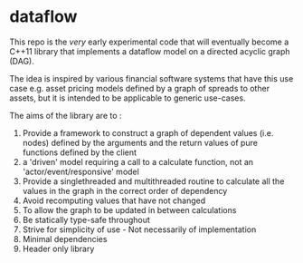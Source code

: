 # dataflow

This repo is the _very_ early experimental code that will eventually become a C++11 library that implements a dataflow model on a directed acyclic graph (DAG).

The idea is inspired by various financial software systems that have this use case e.g. asset pricing models defined by a graph of spreads to other assets, but it is intended to be applicable to generic use-cases.

The aims of the library are to :

1) Provide a framework to construct a graph of dependent values (i.e. nodes) defined by the arguments and the return values of pure functions defined by the client
2) a 'driven' model requiring a call to a calculate function, not an 'actor/event/responsive' model
2) Provide a singlethreaded and multithreaded routine to calculate all the values in the graph in the correct order of dependency
3) Avoid recomputing values that have not changed
4) To allow the graph to be updated in between calculations
5) Be statically type-safe throughout
6) Strive for simplicity of use - Not necessarily of implementation
7) Minimal dependencies
8) Header only library
